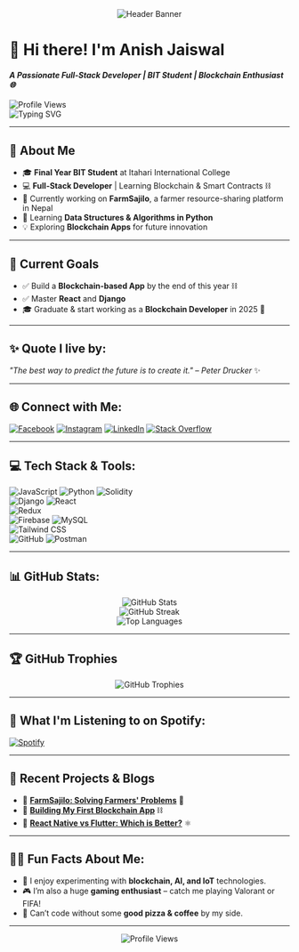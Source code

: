 <div align="center">
  <img src="https://capsule-render.vercel.app/api?type=waving&color=0:00C9FF,100:92FE9D&height=300&section=header&text=Hello!%20I'm%20Anish%20Jaiswal&fontSize=60&fontColor=ffffff&animation=fadeIn&fontAlignY=38" alt="Header Banner"/>
</div>

# 👋 **Hi there! I'm Anish Jaiswal** 
#### *A Passionate Full-Stack Developer | BIT Student | Blockchain Enthusiast 🌐*

![Profile Views](https://komarev.com/ghpvc/?username=anish1A1&color=blue)  
![Typing SVG](https://readme-typing-svg.herokuapp.com?font=Fira+Code&size=28&pause=1000&color=F7DF1E&vCenter=true&width=1000&lines=Blockchain+Learner+%7C+Full-Stack+Developer;Building+FarmSajilo+Platform+in+React+Django!;Creating+the+Future+with+Code🚀)

---

## 💫 **About Me**
- 🎓 **Final Year BIT Student** at Itahari International College  
- 💻 **Full-Stack Developer** | Learning Blockchain & Smart Contracts ⛓️  
- 🌾 Currently working on **FarmSajilo**, a farmer resource-sharing platform in Nepal  
- 🌱 Learning **Data Structures & Algorithms in Python**  
- 💡 Exploring **Blockchain Apps** for future innovation  

---

## 🎯 **Current Goals**
- ✅ Build a **Blockchain-based App** by the end of this year ⛓️  
- ✅ Master **React** and **Django**  
- 🎓 Graduate & start working as a **Blockchain Developer** in 2025 🚀  

---

## ✨ **Quote I live by**:
_"The best way to predict the future is to create it." – Peter Drucker_ ✨

---

## 🌐 **Connect with Me:**
[![Facebook](https://img.shields.io/badge/Facebook-%231877F2.svg?logo=Facebook&logoColor=white)](https://facebook.com/anish.jaiswal.520900) 
[![Instagram](https://img.shields.io/badge/Instagram-%23E4405F.svg?logo=Instagram&logoColor=white)](https://instagram.com/_anish_jaiswal) 
[![LinkedIn](https://img.shields.io/badge/LinkedIn-%230077B5.svg?logo=linkedin&logoColor=white)](https://linkedin.com/in/anish-jaiswal-se/) 
[![Stack Overflow](https://img.shields.io/badge/Stackoverflow-FE7A16?logo=stack-overflow&logoColor=white)](https://stackoverflow.com/users/24798425/anish-jaiswal) 

---

## 💻 **Tech Stack & Tools:**
![JavaScript](https://img.shields.io/badge/javascript-%23323330.svg?style=flat&logo=javascript&logoColor=%23F7DF1E) 
![Python](https://img.shields.io/badge/python-3670A0?style=flat&logo=python&logoColor=ffdd54) 
![Solidity](https://img.shields.io/badge/solidity-%23363636.svg?style=flat&logo=solidity&logoColor=white)  
![Django](https://img.shields.io/badge/django-%23092E20.svg?style=flat&logo=django&logoColor=white) 
![React](https://img.shields.io/badge/react-%2320232a.svg?style=flat&logo=react&logoColor=%2361DAFB)  
![Redux](https://img.shields.io/badge/redux-%23593d88.svg?style=flat&logo=redux&logoColor=white)  
![Firebase](https://img.shields.io/badge/firebase-%23039BE5.svg?style=flat&logo=firebase) 
![MySQL](https://img.shields.io/badge/mysql-4479A1.svg?style=flat&logo=mysql&logoColor=white)  
![Tailwind CSS](https://img.shields.io/badge/tailwindcss-%2338B2AC.svg?style=flat&logo=tailwind-css&logoColor=white)  
![GitHub](https://img.shields.io/badge/github-%23121011.svg?style=flat&logo=github&logoColor=white) 
![Postman](https://img.shields.io/badge/Postman-FF6C37?logo=postman&logoColor=white)

---

## 📊 **GitHub Stats:**
<div align="center">
  <img src="https://github-readme-stats.vercel.app/api?username=anish1A1&theme=tokyonight&hide_border=false&include_all_commits=true&count_private=true" alt="GitHub Stats" />
  <br/>
  <img src="https://github-readme-streak-stats.herokuapp.com/?user=anish1A1&theme=tokyonight&hide_border=false" alt="GitHub Streak" />
  <br/>
  <img src="https://github-readme-stats.vercel.app/api/top-langs/?username=anish1A1&theme=tokyonight&layout=compact&hide_border=false" alt="Top Languages" />
</div>

---

## 🏆 **GitHub Trophies**
<div align="center">
  <img src="https://github-profile-trophy.vercel.app/?username=anish1A1&theme=matrix&no-frame=false&no-bg=true&margin-w=4" alt="GitHub Trophies" />
</div>

---

## 🎵 **What I'm Listening to on Spotify:**
[![Spotify](https://novatorem.bgstatic.vercel.app/api/spotify)](https://open.spotify.com/user/anish1A1)

---

## 🔗 **Recent Projects & Blogs**
- 📝 **[FarmSajilo: Solving Farmers' Problems](https://example.com/farm-sajilo)** 🌾  
- 📝 **[Building My First Blockchain App](https://example.com/blockchain-app)** ⛓️  
- 📝 **[React Native vs Flutter: Which is Better?](https://example.com/react-native-flutter)** ⚛️  

---

## 🧑‍💻 **Fun Facts About Me:**
- 🌟 I enjoy experimenting with **blockchain, AI, and IoT** technologies.
- 🎮 I’m also a huge **gaming enthusiast** – catch me playing Valorant or FIFA!
- 🍕 Can’t code without some **good pizza & coffee** by my side.

---

<div align="center">
  <img src="https://visitcount.itsvg.in/api?id=anish1A1&label=Profile%20Views&color=6&icon=6&pretty=true" alt="Profile Views" />
</div>

<!-- Created with ❤️ by Anish Jaiswal -->
